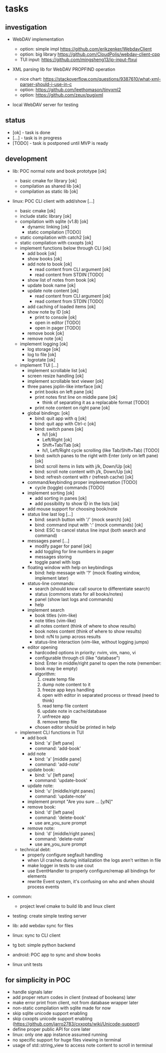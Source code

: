 # tasks

## investigation

+ WebDAV implementation
  + option: simple impl <https://github.com/erikzenker/WebdavClient>
  + option: big library <https://github.com/CloudPolis/webdav-client-cpp>
  + TUI input: <https://github.com/mingsheng13/ip-input-ftxui>

+ XML parsing lib for WebDAV PROPFIND operation
  + nice chart: <https://stackoverflow.com/questions/9387610/what-xml-parser-should-i-use-in-c>
  + option: <https://github.com/leethomason/tinyxml2>
  + option: <https://github.com/zeux/pugixml>
+ local WebDAV server for testing

## status

+ [ok]   - task is done
+ [...]  - task is in progress
+ [TODO] - task is postponed until MVP is ready

## development

+ lib: POC normal note and book prototype [ok]
  + basic cmake for library [ok]
  + compilation as shared lib [ok]
  + compilation as static lib [ok]

+ linux: POC CLI client with add/show [...]
  + basic cmake [ok]
  + include static library [ok]
  + compilation with sqlite (v1.8) [ok]
    + dynamic linking [ok]
    + static compilation [TODO]
  + static compilation with catch2 [ok]
  + static compilation with cxxopts [ok]
  + implement functions below through CLI [ok]
    + add book [ok]
    + show books [ok]
    + add note to book [ok]
      + read content from CLI argument [ok]
      + read content from STDIN [TODO]
    + show list of notes from book [ok]
    + update book name [ok]
    + update note content [ok]
      + read content from CLI argument [ok]
      + read content from STDIN [TODO]
    + add caching of loaded items [ok]
    + show note by ID [ok]
      + print to console [ok]
      + open in editor [TODO]
      + open in pager [TODO]
    + remove book [ok]
    + remove note [ok]
  + implement logging [ok]
    + log storage [ok]
    + log to file [ok]
    + logrotate [ok]
  + implement TUI [...]
    + implement scrollable list [ok]
    + screen resize handling [ok]
    + implement scrollable text viewer [ok]
    + three panes joplin-like interface [ok]
      + print books on left pane [ok]
      + print notes first line on middle pane [ok]
        + think of separating it as a replacable format [TODO]
      + print note content on right pane [ok]
    + global bindings: [ok]
      + bind: quit app with q [ok]
      + bind: quit app with Ctrl-c [ok]
      + bind: switch panes [ok]
        + h/l [ok]
        + Left/Right [ok]
        + Shift+Tab/Tab [ok]
        + h/l, Left/Right cycle scrolling (like Tab/Shift+Tab) [TODO]
      + bind: switch panes to the right with Enter (only on left pane) [ok]
      + bind: scroll items in lists with j/k, Down/Up [ok]
      + bind: scroll note content with j/k, Down/Up [ok]
      + bind: refresh content with r (refresh cache) [ok]
    + command/keybinding proper implementation [TODO]
      + cycle (toggle) commands [TODO]
    + implement sorting [ok]
      + add sorting in panes [ok]
      + add possibility to show ID in the lists [ok]
    + add mouse support for choosing book/note
    + status line last log [...]
      + bind: search button with '/' (mock search) [ok]
      + bind: command input with ':' (mock commands) [ok]
      + bind: ESC to cancel status line input (both search and command)
    + messages panel [...]
      + modify pager for panel [ok]
      + add toggling for line numbers in pager
      + messages storing
      + toggle panel with logs
    + floating window with help on keybindings
      + bind: help message with '?' (mock floating window, implement later)
    + status-line commands:
      + search (should know call source to differentiate search)
      + status (commons stats for all books/notes)
      + panel (show last logs and commands)
      + help
    + implement search
      + book titles (vim-like)
      + note titles (vim-like)
      + all notes content (think of where to show results)
      + book notes content (think of where to show results)
      + bind: n/N to jump across results
      + status-line interaction (vim-like, without logging jumps)
    + editor opening
      + hardcoded options in priority: nvim, vim, nano, vi
      + configurable through cli (like "database")
      + bind: Enter in middle/right panel to open the note (remember: book may be empty)
      + algorithm:
        1. create temp file
        2. dump note content to it
        3. freeze app keys handling
        4. open with editor in separated process or thread (need to think)
        5. read temp file content
        6. update note in cache/database
        7. unfreeze app
        8. remove temp file
      + chosen editor should be printed in help
  + implement CLI functions in TUI
    + add book
      + bind: 'a' [left pane]
      + command: 'add-book'
    + add note
      + bind: 'a' [middle pane]
      + command: 'add-note'
    + update book:
      + bind: 'u' [left pane]
      + command: 'update-book'
    + update note:
      + bind: 'u' [middle/right panes]
      + command: 'update-note'
    + implement prompt "Are you sure ... [y/N]"
    + remove book:
      + bind: 'd' [left pane]
      + command: 'delete-book'
      + use are_you_sure prompt
    + remove note:
      + bind: 'd' [middle/right panes]
      + command: 'delete-note'
      + use are_you_sure prompt
  + technical debt:
    + properly configure segfault handling
    + when UI crashes during initialization the logs aren't written in file
    + make logger in tests to use cout
    + use EventHandler to properly configure/remap all bindings for elements
    + rewrite Event system, it's confusing on who and when should process events
+ common:
  + project level cmake to build lib and linux client

+ testing: create simple testing server
+ lib: add webdav sync for files
+ linux: sync to CLI client
+ tg bot: simple python backend
+ android: POC app to sync and show books
+ linux unit tests

## for simplicity in POC

+ handle signals later
+ add proper return codes in client (instead of booleans) later
+ make error print from client, not from database wrapper later
+ non-static compilation with sqlite made for now
+ skip sqlite unicode support enabling
+ skip cxxopts unicode support enabling (<https://github.com/jarro2783/cxxopts/wiki/Unicode-support>)
+ define proper public API for core later
+ linux: only one app instance assumed running
+ no specific support for huge files viewing in terminal
+ usage of std::string_view to access note content to scroll in terminal
